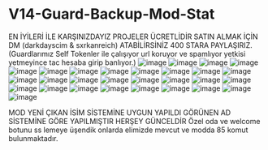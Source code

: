 # V14-Guard-Backup-Mod-Stat
EN İYİLERİ İLE KARŞINIZDAYIZ PROJELER ÜCRETLİDİR SATIN ALMAK İÇİN DM (darkdayscim & sxrkanreich) ATABİLİRSİNİZ 400 STARA PAYLAŞIRIZ.(Guardlarımız Self Tokenler ile çalışıyor url koruyor ve spamlıyor yetkisi yetmeyince tac hesaba girip banlıyor.)
![image](https://github.com/purpleorpurple/V14-Guard-Backup-Mod-Stat/assets/125148735/5fec343a-277d-47b2-9a61-16bf65545718)
![image](https://github.com/purpleorpurple/V14-Guard-Backup-Mod-Stat/assets/125148735/30c97bf5-2f47-49d9-b6b9-e223fdc17f17)
![image](https://github.com/purpleorpurple/V14-Guard-Backup-Mod-Stat/assets/125148735/9dc6431e-2932-48b2-bde9-0ec18d1a33ec)
![image](https://github.com/purpleorpurple/V14-Guard-Backup-Mod-Stat/assets/125148735/8e0d169e-8e7b-4a37-af1a-7c0d4837d19e)
![image](https://github.com/purpleorpurple/V14-Guard-Backup-Mod-Stat/assets/125148735/b22dedd6-0e76-48d8-8bcc-9de2aa67f925)
![image](https://github.com/purpleorpurple/V14-Guard-Backup-Mod-Stat/assets/125148735/0c0a584c-f0d6-4489-bf12-f1e4401d3a44)
![image](https://github.com/purpleorpurple/V14-Guard-Backup-Mod-Stat/assets/125148735/c405c12f-4a0e-4897-be61-4f6ba2cc3f93)
![image](https://github.com/purpleorpurple/V14-Guard-Backup-Mod-Stat/assets/125148735/048415d5-46d2-4563-a1c3-aa30c20a8650)
![image](https://github.com/purpleorpurple/V14-Guard-Backup-Mod-Stat/assets/125148735/05096157-23fa-42f3-bf35-4787e02a4f00)
![image](https://github.com/purpleorpurple/V14-Guard-Backup-Mod-Stat/assets/125148735/ccea000e-6f31-43e5-b72a-817d74f429d1)
![image](https://github.com/purpleorpurple/V14-Guard-Backup-Mod-Stat/assets/125148735/d115fed0-9030-427a-a9cb-387a017cf6e2)
![image](https://github.com/purpleorpurple/V14-Guard-Backup-Mod-Stat/assets/125148735/b5a69138-6e0f-4117-bc79-8af87ff8db34)
![image](https://github.com/purpleorpurple/V14-Guard-Backup-Mod-Stat/assets/125148735/162989b5-f2d4-4012-b95c-77cc97e817ad)
![image](https://github.com/purpleorpurple/V14-Guard-Backup-Mod-Stat/assets/125148735/606f8dd3-feac-4f7d-a86d-09755a605e76)
![image](https://github.com/purpleorpurple/V14-Guard-Backup-Mod-Stat/assets/125148735/ca733f51-d3d4-4ed3-9409-43b511e70e9e)
![image](https://github.com/purpleorpurple/V14-Guard-Backup-Mod-Stat/assets/125148735/a8992fda-2900-4ddf-8e3e-abe84486d5f1)
![image](https://github.com/purpleorpurple/V14-Guard-Backup-Mod-Stat/assets/125148735/7fd729c7-669f-41ec-a29d-3fad5379e45e)
![image](https://github.com/purpleorpurple/V14-Guard-Backup-Mod-Stat/assets/125148735/ca8b9205-aaf4-4474-815b-ff7fec041cbe)
![image](https://github.com/purpleorpurple/V14-Guard-Backup-Mod-Stat/assets/125148735/fb1c79ea-ca51-4fcc-af35-f39958afbdf1)
![image](https://github.com/purpleorpurple/V14-Guard-Backup-Mod-Stat/assets/125148735/80e2b951-d01c-4e68-87e7-f74efc18837e)
![image](https://github.com/purpleorpurple/V14-Guard-Backup-Mod-Stat/assets/125148735/16fe4473-8d55-41d3-bce5-666eba8b8901)
![image](https://github.com/purpleorpurple/V14-Guard-Backup-Mod-Stat/assets/125148735/4a8e1c84-dc63-4665-8e8e-8bb1c5b2a043)
![image](https://github.com/purpleorpurple/V14-Guard-Backup-Mod-Stat/assets/125148735/68abec38-8c2b-4423-bb7e-71301df390ef)
![image](https://github.com/purpleorpurple/V14-Guard-Backup-Mod-Stat/assets/125148735/352ef3ea-d16f-4b91-a089-1ca4b3478917)
![image](https://github.com/purpleorpurple/V14-Guard-Backup-Mod-Stat/assets/125148735/911e980a-a912-4c46-889e-78648b6a9209)
![image](https://github.com/purpleorpurple/V14-Guard-Backup-Mod-Stat/assets/125148735/16477aa0-7820-4ee7-bfbb-73716f5b098f)
![image](https://github.com/purpleorpurple/V14-Guard-Backup-Mod-Stat/assets/125148735/f860be32-7a4a-4a9d-83dd-e9126d3036da)
![image](https://github.com/purpleorpurple/V14-Guard-Backup-Mod-Stat/assets/125148735/fb2a546d-efce-4e34-95a6-fea05ab56340)
![image](https://github.com/purpleorpurple/V14-Guard-Backup-Mod-Stat/assets/125148735/7cc58d2b-4246-4ba7-b961-6ce474fa770d)

MOD YENİ ÇIKAN İSİM SİSTEMİNE UYGUN YAPILDI GÖRÜNEN AD SİSTEMİNE GÖRE YAPILMIŞTIR HERŞEY GÜNCELDİR 
Özel oda ve welcome botunu ss lemeye üşendik onlarda elimizde mevcut ve modda 85 komut bulunmaktadır.

